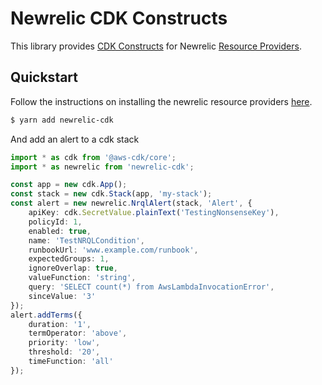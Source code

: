 # Newrelic CDK Constructs

This library provides [CDK Constructs](https://aws.amazon.com/cdk/) for Newrelic [Resource Providers](https://docs.newrelic.com/docs/integrations/amazon-integrations/aws-integrations-list/aws-cloudformation-integration).

## Quickstart

Follow the instructions on installing the newrelic resource providers [here](https://docs.newrelic.com/docs/integrations/amazon-integrations/aws-integrations-list/aws-cloudformation-integration).

```bash
$ yarn add newrelic-cdk
```

And add an alert to a cdk stack

```typescript
import * as cdk from '@aws-cdk/core';
import * as newrelic from 'newrelic-cdk';

const app = new cdk.App();
const stack = new cdk.Stack(app, 'my-stack');
const alert = new newrelic.NrqlAlert(stack, 'Alert', {
    apiKey: cdk.SecretValue.plainText('TestingNonsenseKey'),
    policyId: 1,
    enabled: true,
    name: 'TestNRQLCondition',
    runbookUrl: 'www.example.com/runbook',
    expectedGroups: 1,
    ignoreOverlap: true,
    valueFunction: 'string',
    query: 'SELECT count(*) from AwsLambdaInvocationError',
    sinceValue: '3'
});
alert.addTerms({
    duration: '1',
    termOperator: 'above',
    priority: 'low',
    threshold: '20',
    timeFunction: 'all'
});
```
